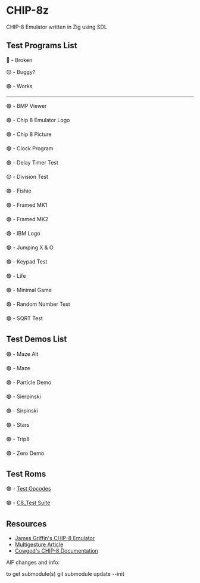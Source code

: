 # CHIP-8z
CHIP-8 Emulator written in Zig using SDL

## Test Programs List
🔴 - Broken

🟡 - Buggy?

🟢 - Works

--- 
🟢 - BMP Viewer

🟢 - Chip 8 Emulator Logo

🟢 - Chip 8 Picture

🟢 - Clock Program

🟢 - Delay Timer Test

🟡 - Division Test

🟢 - Fishie

🟢 - Framed MK1

🟢 - Framed MK2

🟢 - IBM Logo

🟢 - Jumping X & O

🟢 - Keypad Test

🟢 - Life 

🟢 - Minimal Game

🟢 - Random Number Test

🟢 - SQRT Test 

## Test Demos List

🟢 - Maze Alt

🟢 - Maze

🟢 - Particle Demo

🟢 - Sierpinski

🟢 - Sirpinski

🟢 - Stars

🟢 - Trip8

🟢 - Zero Demo

## Test Roms

🟢 - [Test Opcodes](https://github.com/corax89/chip8-test-rom)

🟢 - [C8_Test Suite](https://github.com/Skosulor/c8int/tree/master/test)


## Resources

- [James Griffin's CHIP-8 Emulator](https://github.com/JamesGriffin/CHIP-8-Emulator)
- [Multigesture Article](https://multigesture.net/articles/how-to-write-an-emulator-chip-8-interpreter/)
- [Cowgod's CHIP-8 Documentation](http://devernay.free.fr/hacks/chip8/C8TECH10.HTM) 


AlF changes and info:

to get submodule(s) git submodule update --init

